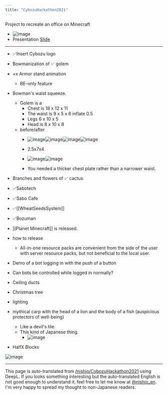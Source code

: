 ```yaml
---
title: "CybozuHackathon2021"
---
```


Project to recreate an office on Minecraft
- ![image](https://gyazo.com/767fdab96a9afead9b59adffb09bfbe5/thumb/1000)
- Presentation [Slide](https://docs.google.com/presentation/d/1MQUx9hC2MEXWYCoXcmlLVHFBsV6k9_A8fzVUNfggHr8/edit?usp=sharing)



---
- ✅Insert Cybozu logo
- Bowmanization of ✅ golem
- ×x Armor stand animation
    - BE-only feature
- Bowman's waist squeeze.
    - Golem is a
        - Chest is 18 x 12 x 11
        - The waist is 9 x 5 x 6 inflate 0.5
        - Legs 6 x 10 x 5
        - Head is 8 x 10 x 8
    - before/after
        - ![image](https://gyazo.com/540162e2b93f00b11cbd6e1878375b0e/thumb/1000)![image](https://gyazo.com/607c1cc3f897b87ad9e0e0854714f69e/thumb/1000)![image](https://gyazo.com/dc91b914b878cc4d3c587e48c7aa43f8/thumb/1000)![image](https://gyazo.com/dc762f0e8704a7c165a505050cd2dc3f/thumb/1000)




        - 2.5x7x4
        - ![image](https://gyazo.com/540162e2b93f00b11cbd6e1878375b0e/thumb/1000)![image](https://gyazo.com/1c59a60ac56541ad7704542068e99b67/thumb/1000)
        - You needed a thicker chest plate rather than a narrower waist.
- Branches and flowers of ✅ cactus
- ✅Sabotech
- ✅Sabo Cafe
- ✅[[WheatSeedsSystem]]
- ✅Bozuman
- [[Planet Minecraft]] is released.
- how to release
    - All-in-one resource packs are convenient from the side of the user with server resource packs, but not beneficial to the local user.


- Demo of a bot logging in with the push of a button
- Can bots be controlled while logged in normally?

- Ceiling ducts
- Christmas tree
- lighting

- mythical carp with the head of a lion and the body of a fish (auspicious protectors of well-being)
    - Like a devil's tile.
    - This kind of Japanese thing.
        - ![image](https://gyazo.com/1d2a230676130494560fb51c5d630bfc/thumb/1000)

- HalfX Blocks

![image](https://gyazo.com/8e5a65572211313ef9992dcf9c94c1e2/thumb/1000)

---
This page is auto-translated from [/nishio/CybozuHackathon2021](https://scrapbox.io/nishio/CybozuHackathon2021) using DeepL. If you looks something interesting but the auto-translated English is not good enough to understand it, feel free to let me know at [@nishio_en](https://twitter.com/nishio_en). I'm very happy to spread my thought to non-Japanese readers.